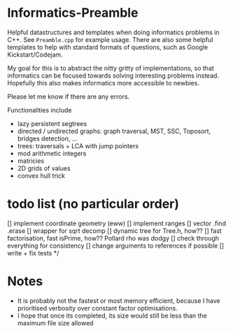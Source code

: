 # Informatics-Preamble
Helpful datastructures and templates when doing informatics problems in C++. See `Preamble.cpp`  for example usage. There are also some helpful templates to help with standard formats of questions, such as Google Kickstart/Codejam.

My goal for this is to abstract the nitty gritty of implementations, so that informatics can be focused towards solving interesting problems instead. Hopefully this also makes informatics more accessible to newbies.

Please let me know if there are any errors.

Functionalities include
 - lazy persistent segtrees
 - directed / undirected graphs: graph traversal, MST, SSC, Toposort, bridges detection, ...
 - trees: traversals + LCA with jump pointers
 - mod arithmetic integers
 - matricies
 - 2D grids of values
 - convex hull trick


# todo list (no particular order)
[] implement coordinate geometry (eww)
[] implement ranges
[] vector .find .erase
[] wrapper for sqrt decomp
[] dynamic tree for Tree.h, how??
[] fast factorisation, fast isPrime, how?? Pollard rho was dodgy
[] check through everything for consistency
[] change arguments to references if possible
[] write + fix tests
*/

# Notes
 - It is probably not the fastest or most memory efficient, because I have prioritised verbosity over constant factor optimisations.
 - I hope that once its completed, its size would still be less than the maximum file size allowed
